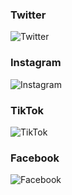### Twitter

![Twitter](https://akikancho.github.io/スクリーンショット%202021-08-29%2022.48.13.png)

### Instagram

![Instagram](https://akikancho.github.io/スクリーンショット%2021-08-29%22.48.40.png)

### TikTok

![TikTok](https://akikancho.github.io/スクリーンショット%2021-08-29%22.49.28.png)

### Facebook

![Facebook](https://akikancho.github.io/スクリーンショット%2021-08-29%22.49.47.png)
